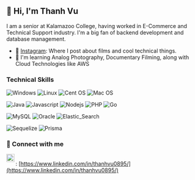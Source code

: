 ## 👋 Hi, I'm Thanh Vu
I am a senior at Kalamazoo College, having worked in E-Commerce and Technical Support industry. I'm a big fan of backend development and database management.

- 📝 [Instagram](https://www.instagram.com/thanh310895/): Where I post about films and cool technical things.
- 🌱 I'm learning Analog Photography, Documentary Filming, along with Cloud Technologies like AWS

### Technical Skills
![Windows](https://img.shields.io/badge/OS-Windows-0078D6?style=flat&logo=windows) 
![Linux](https://img.shields.io/badge/Linux-FCC624?style=flat&logo=linux)
![Cent OS](https://img.shields.io/badge/OS-CentOS-002260?style=flat&logo=centos) 
![Mac OS](https://img.shields.io/badge/OS-macOS-000000?style=flat&logo=macos) 


![Java](https://img.shields.io/badge/Lang-Java-%23ED8B00.svg?style=flat&logo=java) 
![Javascript](https://img.shields.io/badge/JavaScript-F7DF1E?style=flat&logo=javascript)
![Nodejs](https://img.shields.io/badge/Node.js-43853D?style=flat&logo=node.js)
![PHP](https://img.shields.io/badge/PHP-777BB4?style=flat&logo=php)
![Go](https://img.shields.io/badge/Go-00ADD8?style=flat&logo=go)

![MySQL](https://img.shields.io/badge/DB-mySQL-%2300f.svg?style=flat&logo=mysql) 
![Oracle](https://img.shields.io/badge/Oracle-F80000?style=flat&logo=Oracle)
![Elastic_Search](https://img.shields.io/badge/Elastic_Search-005571?style=flat&logo=elasticsearch)

![Sequelize](https://img.shields.io/badge/sequelize-323330?style=flat&logo=sequelize)
![Prisma](https://img.shields.io/badge/Prisma-3982CE?style=flat&logo=Prisma)

### 🤝 Connect with me
<a href="https://www.linkedin.com/in/thanhvu0895/"><img align="left" src="https://www.svgrepo.com/show/157006/linkedin.svg" alt="Thanh Vu | LinkedIn" width="21px"/></a>
</br> : [https://www.linkedin.com/in/thanhvu0895/](https://www.linkedin.com/in/thanhvu0895/)

